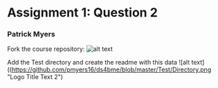 # Assignment 1: Question 2

### Patrick Myers

Fork the course repository:
![alt text](https://github.com/pmyers16/ds4bme/blob/master/Test/Forked.png "Logo Title Text 1")

Add the Test directory and create the readme with this data
![alt text]((https://github.com/pmyers16/ds4bme/blob/master/Test/Directory.png "Logo Title Text 2")
